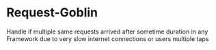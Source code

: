 # Request-Goblin
Handle if multiple same requests arrived after sometime duration in any Framework due to very slow internet connections or users multiple taps

